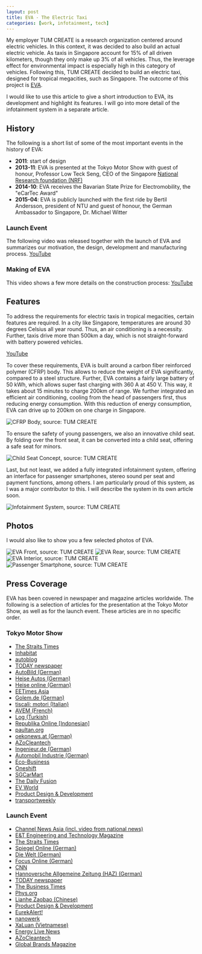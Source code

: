 ```yaml
---
layout: post
title: EVA - The Electric Taxi
categories: [work, infotainment, tech]
---
```


My employer TUM CREATE is a research organization centered around electric vehicles. In this context, it was decided to also build an actual electric vehicle. As taxis in Singapore account for 15% of all driven kilometers, though they only make up 3% of all vehicles. Thus, the leverage effect for environmental impact is especially high in this category of vehicles. Following this, TUM CREATE decided to build an electric taxi, designed for tropical megacities, such as Singapore. The outcome of this project is [EVA](http://www.eva-taxi.sg/).

I would like to use this article to give a short introduction to EVA, its development and highlight its features. I will go into more detail of the infotainment system in a separate article.

## History
The following is a short list of some of the most important events in the history of EVA:
- **2011**: start of design
- **2013-11**: EVA is presented at the Tokyo Motor Show with guest of honour, Professor Low Teck Seng, CEO of the Singapore [National Research foundation (NRF)](http://www.nrf.gov.sg/)
- **2014-10**: EVA receives the Bavarian State Prize for Electromobility, the "eCarTec Award"
- **2015-04**: EVA is publicly launched with the first ride by Bertil Andersson, president of NTU and guest of honour, the German Ambassador to Singapore, Dr. Michael Witter

### Launch Event
The following video was released together with the launch of EVA and summarizes our motivation, the design, development and manufacturing process.
[YouTube](https://www.youtube.com/watch?v=3j3ruETQEzg)

### Making of EVA
This video shows a few more details on the construction process:
[YouTube](https://www.youtube.com/watch?v=ThZh4cYdkgY)

## Features
To address the requirements for electric taxis in tropical megacities, certain features are required. In a city like Singapore, temperatures are around 30 degrees Celsius all year round. Thus, an air conditioning is a necessity.  Further, taxis drive more than 500km a day, which is not straight-forward with battery powered vehicles. 

[YouTube](https://www.youtube.com/watch?v=WdgxC9p-m5w)

To cover these requirements, EVA is built around a carbon fiber reinforced polymer (CFRP) body. This allows to reduce the weight of EVA significantly, compared to a steel structure. Further, EVA contains a fairly large battery of 50 kWh, which allows super fast charging with 360 A at 450 V. This way, it takes about 15 minutes to charge 200km of range.
We further integrated an efficient air conditioning, cooling from the head of passengers first, thus reducing energy consumption. With this reduction of energy consumption, EVA can drive up to 200km on one charge in Singapore.

![CFRP Body, source: TUM CREATE](/images/eva/eva_cfrp_260.jpg)

To ensure the safety of young passengers, we also an innovative child seat. By folding over the front seat, it can be converted into a child seat, offering a safe seat for minors.

![Child Seat Concept, source: TUM CREATE](/images/eva/eva_child-seat_260.jpg)

Last, but not least, we added a fully integrated infotainment system, offering an interface for passenger smartphones, stereo sound per seat and payment functions, among others. I am particularly proud of this system, as I was a major contributor to this. I will describe the system in its own article soon.

![Infotainment System, source: TUM CREATE](/images/eva/eva_infotainment_260.jpg)

## Photos
I would also like to show you a few selected photos of EVA.

![EVA Front, source: TUM CREATE](/images/eva/eva_front_perspective.png)
![EVA Rear, source: TUM CREATE](/images/eva/eva_rear_perspective.png)
![EVA Interior, source: TUM CREATE](/images/eva/eva_interior_driver.png)
![Passenger Smartphone, source: TUM CREATE](/images/eva/eva_detail_phone.png)

## Press Coverage
EVA has been covered in newspaper and magazine articles worldwide. The following is a selection of articles for the presentation at the Tokyo Motor Show, as well as for the launch event. These articles are in no specific order.

### Tokyo Motor Show
- [The Straits Times](http://www.straitstimes.com/breaking-news/singapore/story/cab-can-go-200km-15-minutes-charging-20131122)
- [Inhabitat](http://inhabitat.com/super-fast-charging-eva-electric-taxi-unveiled-at-the-tokyo-motor-show/)
- [autoblog](http://www.autoblog.com/2013/11/26/eva-electric-taxi-concept-geared-for-tropical-cities-cools-your/)
- [TODAY newspaper](http://www.todayonline.com/singapore/electric-taxi-prototype-launched-motor-show)
- [AutoBild (German)](http://www.autobild.de/artikel/elektro-taxi-eva-tokyo-motor-show-2013-4461235.html)
- [Heise Autos (German)](http://www.heise.de/autos/artikel/Klimaziel-2052898.html)
- [Heise online (German)](http://www.heise.de/newsticker/meldung/Elektrotaxi-EVA-fuer-Staedte-in-den-Tropen-2052296.html)
- [EETimes Asia](http://www.eetasia.com/ART_8800692303_765245_NT_9834279c.HTM)
- [Golem.de (German)](http://www.golem.de/news/elektroauto-eva-das-e-taxi-fuer-die-tropen-1311-102895.html)
- [tiscali: motori (Italian)](http://motori.tiscali.it/feeds/13/12/09/t_70_20131209_news_900388.html)
- [AVEM (French)](http://www.avem.fr/actualite-tum-create-eva-un-taxi-electrique-au-salon-de-tokyo-4598.html)
- [Log (Turkish)](http://www.log.com.tr/15-dakika-sarjla-200-km-gidebilen-elektrikli-taksi/)
- [Republika Online [Indonesian]](http://www.republika.co.id/berita/otomotif/mobil/13/11/27/mwx57y-isi-baterai-15-menit-taksi-ini-dapat-menempuh-200-km)
- [paultan.org](http://paultan.org/2013/11/26/tum-create-eva-tms/)
- [oekonews.at (German)](http://www.oekonews.at/index.php?mdoc_id=1085223)
- [AZoCleantech](http://www.azocleantech.com/news.aspx?newsID=19225)
- [Ingenieur.de (German)](http://www.ingenieur.de/Themen/Elektromobilitaet/Erstes-Elektrotaxi-fuer-tropische-Grossstaedte-entwickelt)
- [Automobil Industrie (German)](http://www.automobil-industrie.vogel.de/neuemodelle/articles/425984/)
- [Eco-Business](http://www.eco-business.com/press-releases/tum-create-showcases-ev-technologies-with-e-taxi-launch-at-tokyo/)
- [Oneshift](http://www.oneshift.com/news/8386/tum-create-showcases-future-ev-technologies-with-e-taxi-launch-at-tokyo)
- [SGCarMart](http://www.sgcarmart.com/news/article.php?AID=9222)
- [The Daily Fusion](http://dailyfusion.net/2013/11/fast-charging-electric-taxi-for-tropical-cities-presented-25247/)
- [EV World](http://evworld.com/news.cfm?newsid=31813)
- [Product Design & Development](http://www.pddnet.com/news/2013/11/electric-taxi-eva-tropical-megacities)
- [transportweekly](http://www.transportweekly.com/pages/en/news/articles/105094/)

### Launch Event
- [Channel News Asia (incl. video from national news)](http://www.channelnewsasia.com/news/technology/made-in-singapore-fast/1804176.html)
- [E&T Engineering and Technology Magazine](http://eandt.theiet.org/news/2015/apr/electric-taxi-for-tropics.cfm)
- [The Straits Times](http://www.straitstimes.com/news/singapore/transport/story/made-singapore-electric-taxi-charges-fast-goes-the-distance-20150512#xtor=CS1-10)
- [Spiegel Online (German)](http://www.spiegel.de/auto/aktuell/elektrotaxi-eva-fuer-tropische-megacities-a-1032824.html)
- [Die Welt (German)](http://www.welt.de/motor/news/article140269542/Elektroauto-Eva.html)
- [Focus Online (German)](http://www.focus.de/auto/news/elektroauto-eva-taxi-fuer-die-tropen_id_4647468.html)
- [CNN](http://edition.cnn.com/2015/06/19/asia/singapore-ecocars/index.html)
- [Hannoversche Allgemeine Zeitung (HAZ) (German)](https://www.mundhenk.org/content/2-blog/6-eva/haz_eva.jpg)
- [TODAY newspaper](http://www.todayonline.com/singapore/electric-taxi-designed-cool-riders-lesser-energy-unveiled-ntu)
- [The Business Times](http://www.businesstimes.com.sg/transport/ntu-linked-electric-taxi-unveiled)
- [Phys.org](http://phys.org/news/2015-04-world-electric-taxi-tropical-megacities.html)
- [Lianhe Zaobao (Chinese)](http://www3.ntu.edu.sg/corpcomms2/Documents/2015/04_Apr/LHZB_150425_p14_Electric%20Taxi%20to%20test%20drive%20at%20NTU%20Campus.pdf)
- [Product Design & Development](http://www.pddnet.com/news/2015/04/worlds-first-electric-taxi-tropics-designed)
- [EurekAlert!](http://www.eurekalert.org/pub_releases/2015-04/ntu-nsa042415.php)
- [nanowerk](http://www.nanowerk.com/news2/green/newsid=39870.php)
- [XaLuan (Vietnamese)](http://www.xaluan.com/modules.php?name=News&file=article&sid=1151482)
- [Energy Live News](https://www.energylivenews.com/2015/04/26/worlds-coolest-taxi-evan-better/)
- [AZoCleantech](http://www.azocleantech.com/news.aspx?newsID=21798)
- [Global Brands Magazine](http://www.globalbrandsmagazine.com/ntu-and-tum-design-worlds-first-electric-taxi-for-the-tropics/)